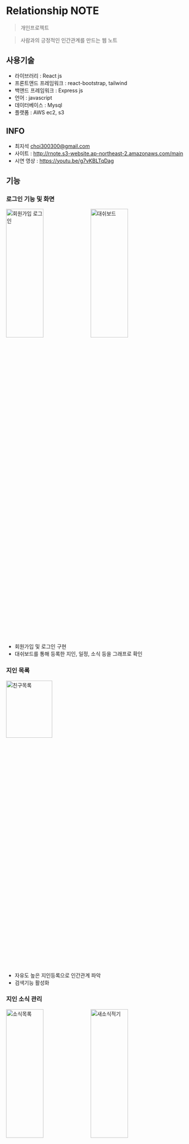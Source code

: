 # Relationship NOTE

> 개인프로젝트

> 사람과의 긍정적인 인간관계를 만드는 웹 노트

## 사용기술

- 라이브러리 : React js
- 프론트앤드 프레임워크 : react-bootstrap, tailwind
- 백앤드 프레임워크 : Express js
- 언어 : javascript
- 데이터베이스 : Mysql
- 플랫폼 : AWS ec2, s3

## INFO

- 최지석 choi300300@gmail.com
- 사이트 : http://rnote.s3-website.ap-northeast-2.amazonaws.com/main
- 시연 영상 : https://youtu.be/g7vKBLTqDag

## 기능

### 로그인 기능 및 화면

<col>
<img src="https://user-images.githubusercontent.com/53139084/77993437-22249200-7363-11ea-8c8b-52acad487557.gif" width="45%" height="30%" title="회원가입 로그인" >
<img src="https://user-images.githubusercontent.com/53139084/77993782-c4dd1080-7363-11ea-9ad1-03c3f4f7894c.gif" width="45%" height="30%" title="대쉬보드" >
</col>

- 회원가입 및 로그인 구현
- 대쉬보드를 통해 등록한 지인, 일정, 소식 등을 그래프로 확인

### 지인 목록

<img src="https://user-images.githubusercontent.com/53139084/77994855-b132a980-7365-11ea-9c77-3ad8a6ffe494.png" width="50%" height="20%" title="친구목록" >

- 자유도 높은 지인등록으로 인간관계 파악
- 검색기능 활성화

### 지인 소식 관리

<col>
<img src="https://user-images.githubusercontent.com/53139084/77994929-d6271c80-7365-11ea-92c4-6152623fad3a.png" width="45%" height="30%" title="소식목록" >
<img src="https://user-images.githubusercontent.com/53139084/77994932-d7f0e000-7365-11ea-85fd-1158fd65b0d1.png" width="45%" height="30%" title="새소식적기" >
</col>

- 상대방의 소식을 기억보단 기록해보는 곳

### 일정등록 및 캘린더

<col>
<img src="https://user-images.githubusercontent.com/53139084/77995789-631ea580-7367-11ea-96aa-6420e71b75b4.png" width="45%" height="30%" title="일정등록" >
<img src="https://user-images.githubusercontent.com/53139084/77995398-b17f7480-7366-11ea-8437-2ed04ab33a39.gif" width="45%" height="30%" title="캘린더" >
</col>

- 본인 포함 주변인의 일정을 등록하여 캘린더로 확인
- 등록된 행사, 친구생일 까지 표시

### 행사 초청장 및 방명록

<col>
<img src="https://user-images.githubusercontent.com/53139084/77997191-ed680900-7369-11ea-99fb-da6ea50f45d1.gif" width="45%" height="30%" title="초청장" >
<img src="https://user-images.githubusercontent.com/53139084/77995929-9f520600-7367-11ea-8d36-1a6a2f3bd725.gif" width="45%" height="30%" title="방명록" >
</col>

- 생성한 행사를 기반으로 만들어진 초청장을 보내어 초대할 수 있게 함
- 행사에 초대받은 사람들이 QR코드를 통해 간편하게 방명록을 모바일로 작성할 수 있는 기능

### 행사 후 축의금 관리

<col>
<img src="https://user-images.githubusercontent.com/53139084/77997293-1ab4b700-736a-11ea-9412-d69b991cdeab.gif" width="50%" height="30%" title="축의금" >
</col>

- 중요한 돈관리를 할 수 있는 화면

### 문의하기

<col>
<img src="https://user-images.githubusercontent.com/53139084/77998914-cc54e780-736c-11ea-89ca-3d5421451c8e.jpg" width="50%" height="30%" title="초청장" >
</col>

- 관리자와의 소통 위한 메일기능
